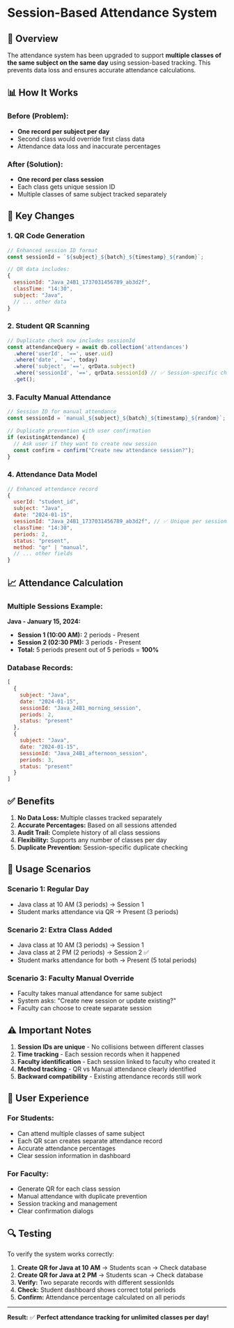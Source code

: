 # Session-Based Attendance System

## 🎯 **Overview**
The attendance system has been upgraded to support **multiple classes of the same subject on the same day** using session-based tracking. This prevents data loss and ensures accurate attendance calculations.

## 📊 **How It Works**

### **Before (Problem):**
- **One record per subject per day**
- Second class would override first class data
- Attendance data loss and inaccurate percentages

### **After (Solution):**
- **One record per class session**
- Each class gets unique session ID
- Multiple classes of same subject tracked separately

## 🔧 **Key Changes**

### **1. QR Code Generation**
```javascript
// Enhanced session ID format
const sessionId = `${subject}_${batch}_${timestamp}_${random}`;

// QR data includes:
{
  sessionId: "Java_24B1_1737031456789_ab3d2f",
  classTime: "14:30",
  subject: "Java",
  // ... other data
}
```

### **2. Student QR Scanning**
```javascript
// Duplicate check now includes sessionId
const attendanceQuery = await db.collection('attendances')
  .where('userId', '==', user.uid)
  .where('date', '==', today)
  .where('subject', '==', qrData.subject)
  .where('sessionId', '==', qrData.sessionId) // ✅ Session-specific check
  .get();
```

### **3. Faculty Manual Attendance**
```javascript
// Session ID for manual attendance
const sessionId = `manual_${subject}_${batch}_${timestamp}_${random}`;

// Duplicate prevention with user confirmation
if (existingAttendance) {
  // Ask user if they want to create new session
  const confirm = confirm("Create new attendance session?");
}
```

### **4. Attendance Data Model**
```javascript
// Enhanced attendance record
{
  userId: "student_id",
  subject: "Java",
  date: "2024-01-15",
  sessionId: "Java_24B1_1737031456789_ab3d2f", // ✅ Unique per session
  classTime: "14:30",
  periods: 2,
  status: "present",
  method: "qr" | "manual",
  // ... other fields
}
```

## 📈 **Attendance Calculation**

### **Multiple Sessions Example:**
**Java - January 15, 2024:**
- **Session 1 (10:00 AM):** 2 periods - Present
- **Session 2 (02:30 PM):** 3 periods - Present
- **Total:** 5 periods present out of 5 periods = **100%**

### **Database Records:**
```javascript
[
  {
    subject: "Java",
    date: "2024-01-15",
    sessionId: "Java_24B1_morning_session",
    periods: 2,
    status: "present"
  },
  {
    subject: "Java", 
    date: "2024-01-15",
    sessionId: "Java_24B1_afternoon_session",
    periods: 3,
    status: "present"
  }
]
```

## ✅ **Benefits**

1. **No Data Loss:** Multiple classes tracked separately
2. **Accurate Percentages:** Based on all sessions attended
3. **Audit Trail:** Complete history of all class sessions
4. **Flexibility:** Supports any number of classes per day
5. **Duplicate Prevention:** Session-specific duplicate checking

## 🚀 **Usage Scenarios**

### **Scenario 1: Regular Day**
- Java class at 10 AM (3 periods) → Session 1
- Student marks attendance via QR → Present (3 periods)

### **Scenario 2: Extra Class Added**
- Java class at 10 AM (3 periods) → Session 1
- Java class at 2 PM (2 periods) → Session 2 ✅
- Student marks attendance for both → Present (5 total periods)

### **Scenario 3: Faculty Manual Override**
- Faculty takes manual attendance for same subject
- System asks: "Create new session or update existing?"
- Faculty can choose to create separate session

## ⚠️ **Important Notes**

1. **Session IDs are unique** - No collisions between different classes
2. **Time tracking** - Each session records when it happened  
3. **Faculty identification** - Each session linked to faculty who created it
4. **Method tracking** - QR vs Manual attendance clearly identified
5. **Backward compatibility** - Existing attendance records still work

## 📱 **User Experience**

### **For Students:**
- Can attend multiple classes of same subject
- Each QR scan creates separate attendance record
- Accurate attendance percentages
- Clear session information in dashboard

### **For Faculty:**
- Generate QR for each class session
- Manual attendance with duplicate prevention
- Session tracking and management
- Clear confirmation dialogs

## 🔍 **Testing**

To verify the system works correctly:

1. **Create QR for Java at 10 AM** → Students scan → Check database
2. **Create QR for Java at 2 PM** → Students scan → Check database  
3. **Verify:** Two separate records with different sessionIds
4. **Check:** Student dashboard shows correct total periods
5. **Confirm:** Attendance percentage calculated on all periods

---

**Result:** ✅ **Perfect attendance tracking for unlimited classes per day!**